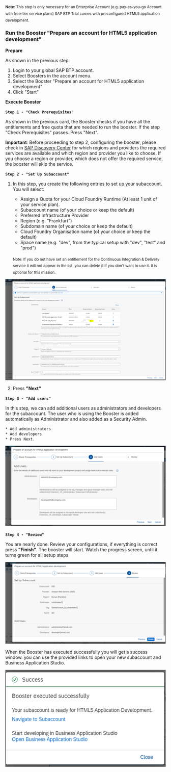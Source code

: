 <sub>**Note:**
This step is only necessary for an Enterprise Account (e.g. pay-as-you-go Account with free-tier service plans)
SAP BTP Trial comes with preconfigured HTML5 application development.</sub>

 

### Run the Booster "Prepare an account for HTML5 application development"

**Prepare**

As shown in the previous step:
1. Login to your global SAP BTP account.
2. Select Boosters in the account menu.
3. Select the Booster "Prepare an account for HTML5 application development"
4. Click "Start"


**Execute Booster**

**`Step 1 - "Check Prerequisites"`**

As shown in the previous card, the Booster checks if you have all the entitlements and free quota that are needed to run the booster. 
If the step "Check Prerequisites" passes. Press "Next".

**Important**: Before proceeding to step 2, configuring the booster, please check in [SAP Discovery Center](https://discovery-center.cloud.sap/viewServices?showFilters=true&provider=all&regions=all) for which regions and providers the required services are available and which region and provider you like to choose. If you choose a region or provider, which does not offer the required service, the booster will skip the service.


**`Step 2 - "Set Up Subaccount"`**

1. In this step, you create the following entries to set up your subaccount. You will select:
    * Assign a Quota for your Cloud Foundry Runtime (At least 1 unit of your service plan).
    * Subaccount name (of your choice or keep the default)
    * Preferred Infrastructure Provider 
    * Region (e.g. "Frankfurt") 
    * Subdomain name (of your choice or keep the default)
    * Cloud Foundry Organisation name (of your choice or keep the default)
    * Space name (e.g. "dev", from the typical setup with "dev", "test" and "prod")

    <sub>Note: If you do not have set an entitlement for the Continuous Integration & Delivery service it will not appear in the list. 
you can delete it if you don't want to use it. It is optional for this mission.</sub>


![](images/booster_step2_1.png)

2. Press **"Next"**



**`Step 3 - "Add users"`**

In this step, we can add additional users as administrators and developers for the subaccount. The user who is using the Booster is added automatically as Administrator and also added as a Security Admin.

    * Add administrators
    * Add developers
    * Press Next.


![](images/booster_step3.png)


**`Step 4 - "Review" `**

You are nearly done. Review your configurations, if everything is correct press **"Finish"**.
The booster will start. Watch the progress screen, until it turns green for all setup steps.

![](images/booster_step_4_progress.png)

When the Booster has executed successfully you will get a success window.
you can use the provided links to open your new subaccount and Business Application Studio.


![](images/booster_step_4_success.png)





